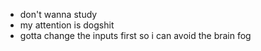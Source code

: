 - don't wanna study
- my attention is dogshit
- gotta change the inputs first so i can avoid the brain fog